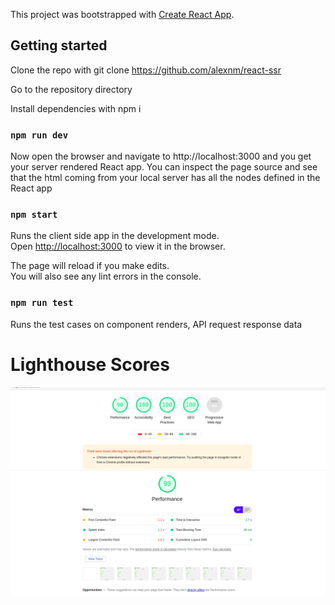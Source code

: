 This project was bootstrapped with [Create React App](https://github.com/facebook/create-react-app).

## Getting started

Clone the repo with git clone https://github.com/alexnm/react-ssr

Go to the repository directory

Install dependencies with npm i

### `npm run dev`

Now open the browser and navigate to http://localhost:3000 and you get your server rendered React app. You can inspect the page source and see that the html coming from your local server has all the nodes defined in the React app

### `npm start`

Runs the client side app in the development mode.<br />
Open [http://localhost:3000](http://localhost:3000) to view it in the browser.

The page will reload if you make edits.<br />
You will also see any lint errors in the console.

### `npm run test`

Runs the test cases on component renders, API request response data

# Lighthouse Scores

![Lighthouse Scores](/scores.png)
